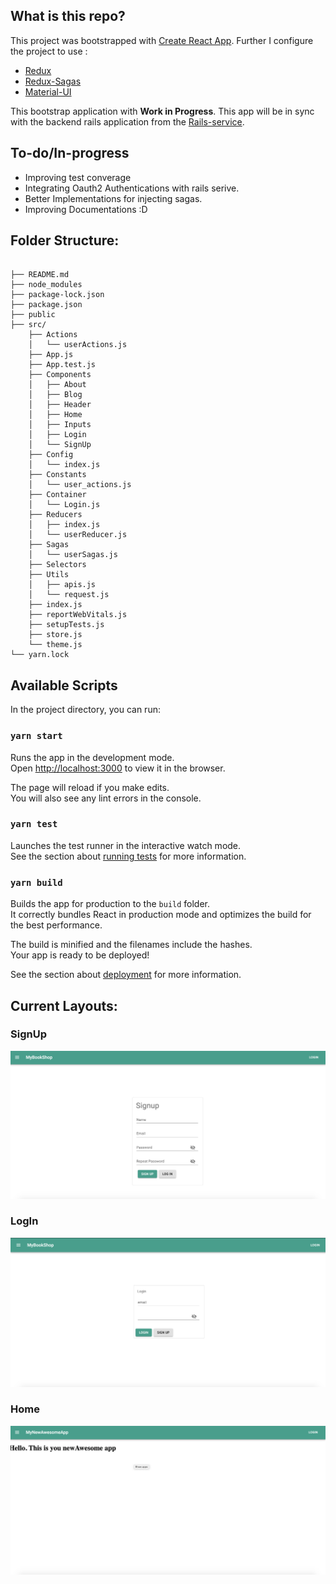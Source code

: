 ## What is this repo?

This project was bootstrapped with [Create React App](https://github.com/facebook/create-react-app). Further I configure the project to use :

* [Redux](https://redux.js.org/)
* [Redux-Sagas](https://redux-saga.js.org/)
* [Material-UI](https://material-ui.com/)

This bootstrap application with **Work in Progress**. This app will be in sync with the backend rails application from the [Rails-service](https://github.com/Prateek479/rails-service).


## To-do/In-progress

* Improving test converage
* Integrating Oauth2 Authentications with rails serive.
* Better Implementations for injecting sagas.
* Improving Documentations :D 


## Folder Structure:

```

├── README.md
├── node_modules
├── package-lock.json
├── package.json
├── public
├── src/
    ├── Actions
    │   └── userActions.js
    ├── App.js
    ├── App.test.js
    ├── Components
    │   ├── About
    │   ├── Blog
    │   ├── Header
    │   ├── Home
    │   ├── Inputs
    │   ├── Login
    │   └── SignUp
    ├── Config
    │   └── index.js
    ├── Constants
    │   └── user_actions.js
    ├── Container
    │   └── Login.js
    ├── Reducers
    │   ├── index.js
    │   └── userReducer.js
    ├── Sagas
    │   └── userSagas.js
    ├── Selectors
    ├── Utils
    │   ├── apis.js
    │   └── request.js
    ├── index.js
    ├── reportWebVitals.js
    ├── setupTests.js
    ├── store.js
    └── theme.js
└── yarn.lock

```

## Available Scripts

In the project directory, you can run:

### `yarn start`

Runs the app in the development mode.\
Open [http://localhost:3000](http://localhost:3000) to view it in the browser.

The page will reload if you make edits.\
You will also see any lint errors in the console.

### `yarn test`

Launches the test runner in the interactive watch mode.\
See the section about [running tests](https://facebook.github.io/create-react-app/docs/running-tests) for more information.

### `yarn build`

Builds the app for production to the `build` folder.\
It correctly bundles React in production mode and optimizes the build for the best performance.

The build is minified and the filenames include the hashes.\
Your app is ready to be deployed!

See the section about [deployment](https://facebook.github.io/create-react-app/docs/deployment) for more information.

## Current Layouts:

### SignUp
![Signup](https://github.com/Prateek479/React-Redux-MaterialUI/blob/master/public/layouts/Screenshot%202020-11-16%20at%2014.19.06.png)
### LogIn
![Login](https://github.com/Prateek479/React-Redux-MaterialUI/blob/master/public/layouts/Screenshot%202020-11-16%20at%2014.19.22.png)
### Home
![home](https://github.com/Prateek479/React-Redux-MaterialUI/blob/master/public/layouts/Screenshot%202020-11-16%20at%2014.25.52.png)

